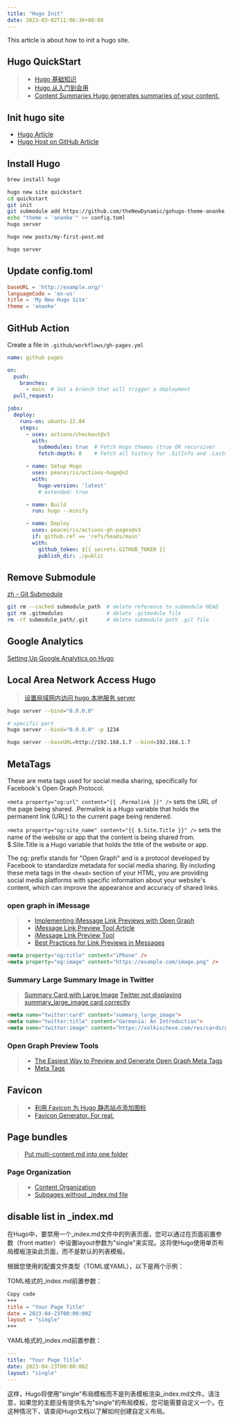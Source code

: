 ```yaml
---
title: "Hugo Init"
date: 2023-03-02T11:06:36+08:00
---
```


This article is about how to init a hugo site.

<!--more-->

## Hugo QuickStart

> * [Hugo 基础知识](https://github.com/heartnn/hugo-theme-test/blob/master/README.md)
> * [Hugo 从入门到会用](https://olowolo.com/post/hugo-quick-start/)
> * [Content Summaries Hugo generates summaries of your content.](https://gohugo.io/content-management/summaries/)

## Init hugo site

* [Hugo Article](https://gohugo.io/getting-started/quick-start/)
* [Hugo Host on GitHub Article](https://gohugo.io/hosting-and-deployment/hosting-on-github/#types-of-github-pages)

## Install Hugo

```sh
brew install hugo

hugo new site quickstart
cd quickstart
git init
git submodule add https://github.com/theNewDynamic/gohugo-theme-ananke themes/ananke
echo "theme = 'ananke'" >> config.toml
hugo server

hugo new posts/my-first-post.md

hugo server
```

## Update config.toml

```toml
baseURL = 'http://example.org/'
languageCode = 'en-us'
title = 'My New Hugo Site'
theme = 'ananke'
```

## GitHub Action

Create a file in `.github/workflows/gh-pages.yml`

```yml
name: github pages

on:
  push:
    branches:
      - main  # Set a branch that will trigger a deployment
  pull_request:

jobs:
  deploy:
    runs-on: ubuntu-22.04
    steps:
      - uses: actions/checkout@v3
        with:
          submodules: true  # Fetch Hugo themes (true OR recursive)
          fetch-depth: 0    # Fetch all history for .GitInfo and .Lastmod

      - name: Setup Hugo
        uses: peaceiris/actions-hugo@v2
        with:
          hugo-version: 'latest'
          # extended: true

      - name: Build
        run: hugo --minify

      - name: Deploy
        uses: peaceiris/actions-gh-pages@v3
        if: github.ref == 'refs/heads/main'
        with:
          github_token: ${{ secrets.GITHUB_TOKEN }}
          publish_dir: ./public
```

## Remove Submodule

[zh - Git Submodule](https://www.littlezhang.com/2020/01/%E5%A6%82%E4%BD%95%E6%8A%8A-git-submodule-%E5%8F%98%E6%88%90%E6%99%AE%E9%80%9A%E6%96%87%E4%BB%B6%E5%A4%B9/)

```sh
git rm --cached submodule_path  # delete reference to submodule HEAD 
git rm .gitmodules              # delete .gitmodule file
rm -rf submodule_path/.git      # delete submodule path .git file
```

## Google Analytics

[Setting Up Google Analytics on Hugo](http://cloudywithachanceofdevops.com/posts/2018/05/17/setting-up-google-analytics-on-hugo/#step-2-getting-your-google-analytics-tracking-id-for-your-property)

## Local Area Network Access Hugo

> [设置局域网内访问 hugo 本地服务 server](https://it-boyer.github.io/post/old/设置局域网内访问hugo本地服务server/)

```sh
hugo server --bind="0.0.0.0"

# specific port
hugo server --bind="0.0.0.0" -p 1234

hugo server --baseURL=http://192.168.1.7 --bind=192.168.1.7   
```

## MetaTags

These are meta tags used for social media sharing, specifically for Facebook's Open Graph Protocol.

`<meta property="og:url" content="{{ .Permalink }}" />` sets the URL of the page being shared. .Permalink is a Hugo variable that holds the permanent link (URL) to the current page being rendered.

`<meta property="og:site_name" content="{{ $.Site.Title }}" />` sets the name of the website or app that the content is being shared from. $.Site.Title is a Hugo variable that holds the title of the website or app.

The og: prefix stands for "Open Graph" and is a protocol developed by Facebook to standardize metadata for social media sharing. By including these meta tags in the `<head>` section of your HTML, you are providing social media platforms with specific information about your website's content, which can improve the appearance and accuracy of shared links.

### open graph in iMessage

> * [Implementing iMessage Link Previews with Open Graph](https://scottbartell.com/2019/03/05/implementing-imessage-link-previews/)
> * [iMessage Link Preview Tool Article](https://renderform.io/blog/posts/imessage-link-preview/)
> * [iMessage Link Preview Tool](https://renderform.io/tools/imessage-link-preview-tool/)
> * [Best Practices for Link Previews in Messages](https://developer.apple.com/library/archive/technotes/tn2444/_index.html)

```html
<meta property="og:title" content="iPhone" />
<meta property="og:image" content="https://example.com/image.png" />
```

### Summary Large Summary Image in Twitter

> [Summary Card with Large Image](https://developer.twitter.com/en/docs/twitter-for-websites/cards/overview/summary-card-with-large-image)
> [Twitter not displaying summary_large_image card correctly](https://stackoverflow.com/questions/66819942/twitter-not-displaying-summary-large-image-card-correctly)

```html
<meta name="twitter:card" content="summary_large_image">
<meta name="twitter:title" content="Germania: An Introduction">
<meta name="twitter:image" content="https://volkischexe.com/res/cards/germania-intro.png?605e46b26abc1">
```

### Open Graph Preview Tools

> * [The Easiest Way to Preview and Generate Open Graph Meta Tags](https://www.opengraph.xyz/)
> * [Meta Tags](https://metatags.io/)

## Favicon

> * [利用 Favicon 为 Hugo 静态站点添加图标](https://ibrights.github.io/post/blog20210527/)
> * [Favicon Generator. For real.](https://realfavicongenerator.net/)

## Page bundles

> [Put multi-content.md into one folder](https://discourse.gohugo.io/t/put-multiple-content-md-files-into-one-file/26198)

### Page Organization

> * [Content Organization](https://gohugo.io/content-management/organization/)
> * [Subpages without _index.md file](https://discourse.gohugo.io/t/subpages-without-index-md-file/32358/3)

## disable list in _index.md

在Hugo中，要禁用一个_index.md文件中的列表页面，您可以通过在页面前置参数（front matter）中设置layout参数为"single"来实现。这将使Hugo使用单页布局模板渲染此页面，而不是默认的列表模板。

根据您使用的配置文件类型（TOML或YAML），以下是两个示例：

TOML格式的_index.md前置参数：

```makefile
Copy code
+++
title = "Your Page Title"
date = 2023-04-23T00:00:00Z
layout = "single"
+++
```

YAML格式的_index.md前置参数：
```yaml
---
title: "Your Page Title"
date: 2023-04-23T00:00:00Z
layout: "single"
---
```

这样，Hugo将使用"single"布局模板而不是列表模板渲染_index.md文件。请注意，如果您的主题没有提供名为"single"的布局模板，您可能需要自定义一个。在这种情况下，请查阅Hugo文档以了解如何创建自定义布局。